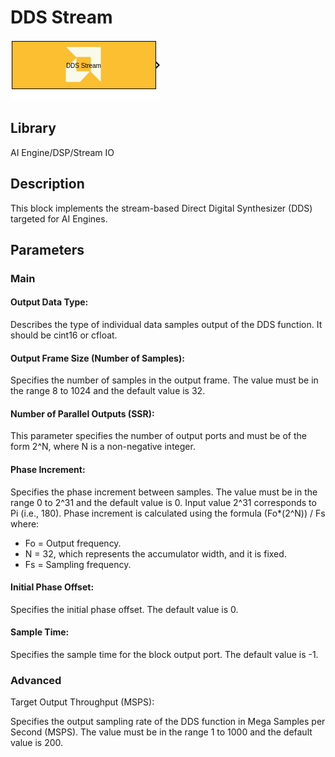 # DDS Stream

  
![](./Images/block.png)  

## Library

AI Engine/DSP/Stream IO

## Description

This block implements the stream-based Direct Digital Synthesizer (DDS)
targeted for AI Engines.

## Parameters

### Main  
#### Output Data Type:

Describes the type of individual data samples output of the DDS
  function. It should be cint16 or cfloat.

#### Output Frame Size (Number of Samples):

Specifies the number of samples in the output frame. The value must be
  in the range 8 to 1024 and the default value is 32.

#### Number of Parallel Outputs (SSR):

This parameter specifies the number of output ports and must be of the
  form 2^N, where N is a non-negative integer.

#### Phase Increment:

Specifies the phase increment between samples. The value must be in
  the range 0 to 2^31 and the default value is 0. Input value
  2^31 corresponds to Pi (i.e., 180). Phase increment is calculated
  using the formula (Fo\*(2^N)) / Fs where:
  - Fo = Output frequency.
  - N = 32, which represents the accumulator width, and it is fixed.
  - Fs = Sampling frequency.

#### Initial Phase Offset:

Specifies the initial phase offset. The default value is 0.

#### Sample Time:

Specifies the sample time for the block output port. The default value
  is -1.

### Advanced  
Target Output Throughput (MSPS):

Specifies the output sampling rate of the DDS function in Mega Samples
  per Second (MSPS). The value must be in the range 1 to 1000 and
  the default value is 200.
